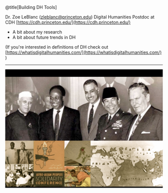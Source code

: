 @title[Building DH Tools]

Dr. Zoe LeBlanc (zleblanc@princeton.edu)
Digital Humanities Postdoc at CDH [https://cdh.princeton.edu/](https://cdh.princeton.edu/)

- A bit about my research
- A bit about future trends in DH

(If you're interested in definitions of DH check out [https://whatisdigitalhumanities.com/](https://whatisdigitalhumanities.com/) )  

---
![Third World](images/thirdworld.jpeg)